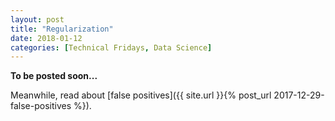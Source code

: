 ```yaml
---
layout: post
title: "Regularization"
date: 2018-01-12
categories: [Technical Fridays, Data Science]
---
```


**To be posted soon...**

Meanwhile, read about [false positives]({{ site.url }}{% post_url 2017-12-29-false-positives %}).


